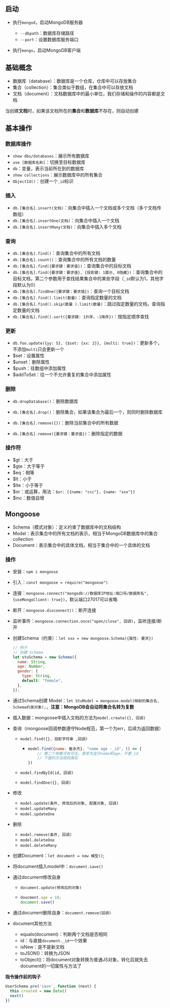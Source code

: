 ## 启动

* 执行`mongod`，启动MongoDB服务器
  * `--dbpath`：数据库存储路径
  * `--port`：设置数据库服务端口

* 执行`mongo`，启动MongoDB客户端



## 基础概念

* 数据库（database）：数据库是一个仓库，仓库中可以存放集合
* 集合（collection）：集合类似于数组，在集合中可以存放文档
* 文档（document）：文档数据库中的最小单位，我们存储和操作的内容都是文档

当创建**文档**时，如果该文档所在的**集合**和**数据库**不存在，则自动创建



## 基本操作

### 数据库操作

- `show dbs/databases`：展示所有数据库
- `use [数据库名称]`：切换至目标数据库
- `db`：变量，表示当前所在到的数据库
- `show collections`：展示数据库中的所有集合
- `ObjectId()`：创建一个`_id`标识



### 插入

* `db.[集合名].insert(文档)`：向集合中插入一个文档或多个文档（多个文档传数组）
* `db.[集合名].insertOne(文档)`：向集合中插入一个文档
* `db.[集合名].insertMany(文档)`：向集合中插入多个文档



### 查询

* `db.[集合名].find()`：查询集合中的所有文档
* `db.[集合名].count()`：查询集合中的所有文档的数量
* `db.[集合名].find({要求键：要求值})`：查询集合中的目标文档
* `db.[集合名].find({要求键：要求值}, {投影键: 1展示, 0隐藏})`：查询集合中的目标文档，第二个参数用于查找结果集合中的某些字段（`_id`默认为1，其他字段默认为0）
* `db.[集合名].findOne({要求键：要求值})`：查询一个目标文档
* `db.[集合名].find().limit(数量)`：查询指定数量的文档
* `db.[集合名].find().skip(数量 ).limit(数量)`：跳过指定数量的文档，查询指定数量的文档
* `db.[集合名].find().sort({要求键: 1升序，-1降序})`：按指定顺序查找





### 更新

* `db.foo.update({yy: 5}, {$set: {xx: 2}}, {multi: true})`：更新多个，不添加`multi`只会更新一个
* $set：设置属性
* $unset：删除属性
* $push：往数组中添加属性
* $addToSet：往一个不允许重复的集合中添加属性



### 删除

* `db.dropDatabase()`：删除数据库

* `db.[集合名].drop()`：删除集合，如果该集合为最后一个，则同时删除数据库
* `db.[集合名].remove({})`：删除当前集合中的所有数据
* `db.[集合名].remove({要求键：要求值})`：删除指定的数据



### 操作符

* $gt：大于
* $gte：大于等于
* $eq：相等
* $lt：小于
* $lte：小于等于
* \$or：或运算，用法：`$or: [{name: "ccc"}, {name: "xxx"}]`
* $inc：数值自增





## Mongoose

* Schema（模式对象）：定义约束了数据库中的文档结构
* Model：表示集合中的所有文档的表示，相当于MongoDB数据库中的集合collection
* Document：表示集合中的具体文档，相当于集合中的一个具体的文档



### 操作

* 安装：`npm i mongoose`

* 引入：`const mongoose = require("mongoose")`

* 连接：`mongoose.connect("mongodb://数据库IP地址:端口号/数据库名", {useMongoClient: true})`，默认端口27017可以省略

* 断开：`mongoose.disconnect()`：断开连接

* 监听事件：`mongoose.connection.once("open/close", 回调)`，监听连接/断开

* 创建Schema（约束）：`let xxx = new mongoose.Schema({属性: 要求})`

  ```js
  // 例子
  // 创建 Schema
  let stuSchema = new Schema({
    name: String,
    age: Number,
    gender: {
      type: String,
      default: "female",
    },
  });
  ```

* 通过Schema创建 Model：`let StuModel = mongoose.model(映射的集合名, Schema约束对象);`，**注意：MongoDB会自动将集合名转为复数**

* 插入数据：mongoose中插入文档的方法为`model.create({}, 回调)`

* 查询（mongoose回调参数遵守Node规范，第一个为err，后续为返回数据）

  * `model.find({}, 投影字符串 ,回调)`

    * ```js
      model.find({name: 崔永杰}, "name age -_id", () => {
          // 第二个参数可有可无，意思为显示name和age，不要_id
          // 下面的方法规则类似
      })
      ```

  * `model.findById(id, 回调)`

  * `model.findOne({}, 回调)`

* 修改

  * `model.update(条件, 修改后的对象, 配置对象, 回调)`
  * `model.updateMany`
  * `model.updateOne`

* 删除

  * `model.remove(条件, 回调)`
  * `model.deleteOne`
  * `model.deleteMany`

* 创建Document：`let document = new 模型()`;

* 将document插入model中：`document.save()`

* 通过document修改自身

  * `document.update(修改后的对象)`

  * ```js
    doucment.age = 18;
    document.save()
    ```

* 通过document删除自身：`document.remove(回调)`

* document其他方法

  * equals(document)：判断两个文档是否相同
  * id：与直接`document._id`一个效果
  * isNew：是不是新文档
  * toJSON()：转换为JSON
  * toObject()：将document对象转换为普通JS对象，转化后就失去document的一切属性与方法了



**指令操作前的钩子**

```js
UserSchema.pre('save', function (next) {
  this.created = new Date()
  next()
})
```

